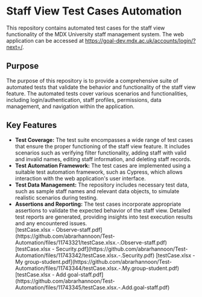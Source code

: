 <!DOCTYPE html>
<html>
<body>
  <h1> Staff View Test Cases Automation</h1>
  
  <p>This repository contains automated test cases for the staff view functionality of the MDX University staff management system. The web application can be accessed at <a href="https://goal-dev.mdx.ac.uk/accounts/login/?next=/" target="_blank">https://goal-dev.mdx.ac.uk/accounts/login/?next=/</a>.</p>

  <h2>Purpose</h2>
  <p>The purpose of this repository is to provide a comprehensive suite of automated tests that validate the behavior and functionality of the staff view feature. The automated tests cover various scenarios and functionalities, including login/authentication, staff profiles, permissions, data management, and navigation within the application.</p>

  <h2>Key Features</h2>
  <ul>
    <li><strong>Test Coverage:</strong> The test suite encompasses a wide range of test cases that ensure the proper functioning of the staff view feature. It includes scenarios such as verifying filter functionality, adding staff with valid and invalid names, editing staff information, and deleting staff records.</li>
    <li><strong>Test Automation Framework:</strong> The test cases are implemented using a suitable test automation framework, such as Cypress, which allows interaction with the web application's user interface.</li>
    <li><strong>Test Data Management:</strong> The repository includes necessary test data, such as sample staff names and relevant data objects, to simulate realistic scenarios during testing.</li>
    <li><strong>Assertions and Reporting:</strong> The test cases incorporate appropriate assertions to validate the expected behavior of the staff view. Detailed test reports are generated, providing insights into test execution results and any encountered issues.</li>
    [testCase.xlsx - Observe-staff.pdf](https://github.com/abrarhannoon/Test-Automation/files/11743321/testCase.xlsx.-.Observe-staff.pdf)
[testCase.xlsx - Security.pdf](https://github.com/abrarhannoon/Test-Automation/files/11743342/testCase.xlsx.-.Security.pdf)
[testCase.xlsx - My group-student.pdf](https://github.com/abrarhannoon/Test-Automation/files/11743344/testCase.xlsx.-.My.group-student.pdf)
[testCase.xlsx - Add goal-staff.pdf](https://github.com/abrarhannoon/Test-Automation/files/11743345/testCase.xlsx.-.Add.goal-staff.pdf)
  </ul>
</body>
</html>
